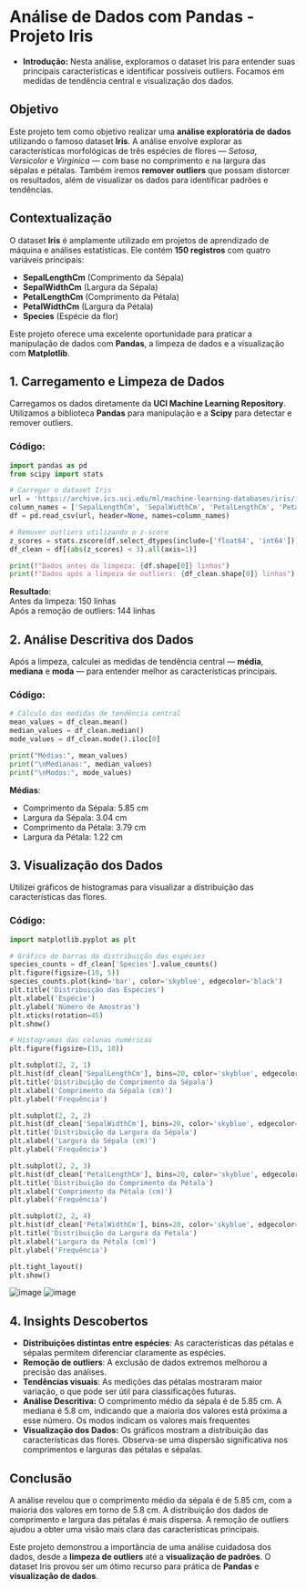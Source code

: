 # Análise de Dados com Pandas - Projeto Iris

- **Introdução:** Nesta análise, exploramos o dataset Iris para entender suas principais características e identificar possíveis outliers. Focamos em medidas de tendência central e visualização dos dados.
## Objetivo
Este projeto tem como objetivo realizar uma **análise exploratória de dados** utilizando o famoso dataset **Iris**. A análise envolve explorar as características morfológicas de três espécies de flores — *Setosa*, *Versicolor* e *Virginica* — com base no comprimento e na largura das sépalas e pétalas. Também iremos **remover outliers** que possam distorcer os resultados, além de visualizar os dados para identificar padrões e tendências.

## Contextualização
O dataset **Iris** é amplamente utilizado em projetos de aprendizado de máquina e análises estatísticas. Ele contém **150 registros** com quatro variáveis principais:

- **SepalLengthCm** (Comprimento da Sépala)
- **SepalWidthCm** (Largura da Sépala)
- **PetalLengthCm** (Comprimento da Pétala)
- **PetalWidthCm** (Largura da Pétala)
- **Species** (Espécie da flor)

Este projeto oferece uma excelente oportunidade para praticar a manipulação de dados com **Pandas**, a limpeza de dados e a visualização com **Matplotlib**.

## 1. Carregamento e Limpeza de Dados
Carregamos os dados diretamente da **UCI Machine Learning Repository**. Utilizamos a biblioteca **Pandas** para manipulação e a **Scipy** para detectar e remover outliers.

### Código:
```python
import pandas as pd
from scipy import stats

# Carregar o dataset Iris
url = 'https://archive.ics.uci.edu/ml/machine-learning-databases/iris/iris.data'
column_names = ['SepalLengthCm', 'SepalWidthCm', 'PetalLengthCm', 'PetalWidthCm', 'Species']
df = pd.read_csv(url, header=None, names=column_names)

# Remover outliers utilizando o z-score
z_scores = stats.zscore(df.select_dtypes(include=['float64', 'int64']))
df_clean = df[(abs(z_scores) < 3).all(axis=1)]

print(f"Dados antes da limpeza: {df.shape[0]} linhas")
print(f"Dados após a limpeza de outliers: {df_clean.shape[0]} linhas")
```

**Resultado**:  
Antes da limpeza: 150 linhas  
Após a remoção de outliers: 144 linhas

## 2. Análise Descritiva dos Dados
Após a limpeza, calculei as medidas de tendência central — **média**, **mediana** e **moda** — para entender melhor as características principais.

### Código:
```python
# Cálculo das medidas de tendência central
mean_values = df_clean.mean()
median_values = df_clean.median()
mode_values = df_clean.mode().iloc[0]

print("Médias:", mean_values)
print("\nMedianas:", median_values)
print("\nModos:", mode_values)
```

**Médias**:
- Comprimento da Sépala: 5.85 cm
- Largura da Sépala: 3.04 cm
- Comprimento da Pétala: 3.79 cm
- Largura da Pétala: 1.22 cm

## 3. Visualização dos Dados
Utilizei gráficos de histogramas para visualizar a distribuição das características das flores.

### Código:
```python
import matplotlib.pyplot as plt

# Gráfico de barras da distribuição das espécies
species_counts = df_clean['Species'].value_counts()
plt.figure(figsize=(10, 5))
species_counts.plot(kind='bar', color='skyblue', edgecolor='black')
plt.title('Distribuição das Espécies')
plt.xlabel('Espécie')
plt.ylabel('Número de Amostras')
plt.xticks(rotation=45)
plt.show()

# Histogramas das colunas numéricas
plt.figure(figsize=(15, 10))

plt.subplot(2, 2, 1)
plt.hist(df_clean['SepalLengthCm'], bins=20, color='skyblue', edgecolor='black')
plt.title('Distribuição do Comprimento da Sépala')
plt.xlabel('Comprimento da Sépala (cm)')
plt.ylabel('Frequência')

plt.subplot(2, 2, 2)
plt.hist(df_clean['SepalWidthCm'], bins=20, color='skyblue', edgecolor='black')
plt.title('Distribuição da Largura da Sépala')
plt.xlabel('Largura da Sépala (cm)')
plt.ylabel('Frequência')

plt.subplot(2, 2, 3)
plt.hist(df_clean['PetalLengthCm'], bins=20, color='skyblue', edgecolor='black')
plt.title('Distribuição do Comprimento da Pétala')
plt.xlabel('Comprimento da Pétala (cm)')
plt.ylabel('Frequência')

plt.subplot(2, 2, 4)
plt.hist(df_clean['PetalWidthCm'], bins=20, color='skyblue', edgecolor='black')
plt.title('Distribuição da Largura da Pétala')
plt.xlabel('Largura da Pétala (cm)')
plt.ylabel('Frequência')

plt.tight_layout()
plt.show()

```
![image](https://github.com/user-attachments/assets/886670b9-83fa-429f-934d-c64fd147a367)
![image](https://github.com/user-attachments/assets/a302aa41-7329-42a8-ba09-2828e6114006)

## 4. Insights Descobertos
- **Distribuições distintas entre espécies**: As características das pétalas e sépalas permitem diferenciar claramente as espécies.
- **Remoção de outliers**: A exclusão de dados extremos melhorou a precisão das análises.
- **Tendências visuais**: As medições das pétalas mostraram maior variação, o que pode ser útil para classificações futuras.
- **Análise Descritiva:** O comprimento médio da sépala é de 5.85 cm. A mediana é 5.8 cm, indicando que a maioria dos valores está próxima a esse número. Os modos indicam os valores mais frequentes
- **Visualização dos Dados:** Os gráficos mostram a distribuição das características das flores. Observa-se uma dispersão significativa nos comprimentos e larguras das pétalas e sépalas.
  
## Conclusão
A análise revelou que o comprimento médio da sépala é de 5.85 cm, com a maioria dos valores em torno de 5.8 cm. A distribuição dos dados de comprimento e largura das pétalas é mais dispersa. A remoção de outliers ajudou a obter uma visão mais clara das características principais.

Este projeto demonstrou a importância de uma análise cuidadosa dos dados, desde a **limpeza de outliers** até a **visualização de padrões**. O dataset Iris provou ser um ótimo recurso para prática de **Pandas** e **visualização de dados**.



